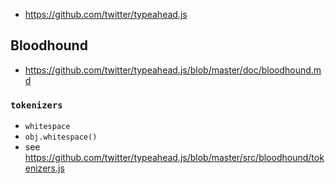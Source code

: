 * https://github.com/twitter/typeahead.js

## Bloodhound

* https://github.com/twitter/typeahead.js/blob/master/doc/bloodhound.md

### `tokenizers`

* `whitespace`
* `obj.whitespace()`
* see https://github.com/twitter/typeahead.js/blob/master/src/bloodhound/tokenizers.js
